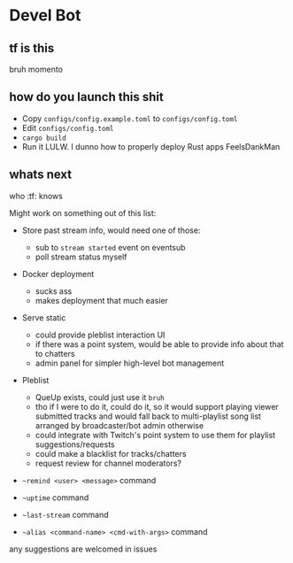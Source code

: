 # Devel Bot

## tf is this
bruh momento

## how do you launch this shit
* Copy `configs/config.example.toml` to `configs/config.toml`
* Edit `configs/config.toml`
* `cargo build`
* Run it LULW. I dunno how to properly deploy Rust apps FeelsDankMan

## whats next

who :tf: knows

Might work on something out of this list:
* Store past stream info, would need one of those:
  - sub to `stream started` event on eventsub
  - poll stream status myself
    
* Docker deployment
  - sucks ass
  - makes deployment that much easier
    
* Serve static
  - could provide pleblist interaction UI
  - if there was a point system, would be able to provide info about that to chatters
  - admin panel for simpler high-level bot management
    
* Pleblist
  - QueUp exists, could just use it `bruh`
  - tho if I were to do it, could do it, so it would support playing viewer submitted tracks and would fall back to multi-playlist song list arranged by broadcaster/bot admin otherwise
  - could integrate with Twitch's point system to use them for playlist suggestions/requests
  - could make a blacklist for tracks/chatters
  - request review for channel moderators?
    
* `~remind <user> <message>` command
* `~uptime` command
* `~last-stream` command
* `~alias <command-name> <cmd-with-args>` command

any suggestions are welcomed in issues
